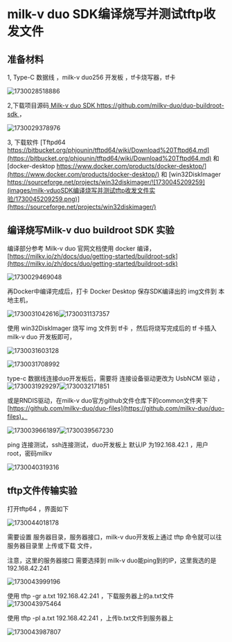 # milk-v duo SDK编译烧写并测试tftp收发文件 

## 准备材料

1, Type-C 数据线 ，milk-v duo256 开发板 ，tf卡烧写器，tf卡

![1730028518886](images/milk-vduoSDK编译烧写并测试tftp收发文件实验/1730028518886.png)

2,下载项目源码[ Milk-v duo SDK  https://github.com/milkv-duo/duo-buildroot-sdk ](https://github.com/milkv-duo/duo-buildroot-sdk) ，

![1730029378976](images/milk-vduoSDK编译烧写并测试tftp收发文件实验/1730029378976.png)

3, 下载软件 [Tftpd64     https://bitbucket.org/phjounin/tftpd64/wiki/Download%20Tftpd64.md](https://bitbucket.org/phjounin/tftpd64/wiki/Download%20Tftpd64.md) 和 [docker-desktop    https://www.docker.com/products/docker-desktop/](https://www.docker.com/products/docker-desktop/) 和 [win32DiskImager https://sourceforge.net/projects/win32diskimager/![1730045209259](images/milk-vduoSDK编译烧写并测试tftp收发文件实验/1730045209259.png)](https://sourceforge.net/projects/win32diskimager/)

## 编译烧写Milk-v duo buildroot SDK 实验

编译部分参考 Milk-v duo 官网文档使用 docker 编译，[https://milkv.io/zh/docs/duo/getting-started/buildroot-sdk](https://milkv.io/zh/docs/duo/getting-started/buildroot-sdk)

![1730029469048](images/milk-vduoSDK编译烧写并测试tftp收发文件实验/1730029469048.png)

再Docker中编译完成后，打卡 Docker Desktop 保存SDK编译出的 img文件到 本地主机，

![1730031042616](images/milk-vduoSDK编译烧写并测试tftp收发文件实验/1730031042616.png)![1730031137357](images/milk-vduoSDK编译烧写并测试tftp收发文件实验/1730031137357.png)

使用 win32DiskImager 烧写 img 文件到 tf卡 ，然后将烧写完成后的 tf 卡插入 milk-v duo 开发板即可，

![1730031603128](images/milk-vduoSDK编译烧写并测试tftp收发文件实验/1730031603128.png)

![1730031708992](images/milk-vduoSDK编译烧写并测试tftp收发文件实验/1730031708992.png)

type-c 数据线连接duo开发板后，需要将 连接设备驱动更改为 UsbNCM 驱动 ，![1730031929297](images/milk-vduoSDK编译烧写并测试tftp收发文件实验/1730031929297.png)![1730032171851](images/milk-vduoSDK编译烧写并测试tftp收发文件实验/1730032171851.png)

或是RNDIS驱动，在milk-v duo官方github文件仓库下的common文件夹下 [https://github.com/milkv-duo/duo-files](https://github.com/milkv-duo/duo-files)，

![1730039661897](images/milk-vduoSDK编译烧写并测试tftp收发文件实验/1730039661897.png)![1730039567230](images/milk-vduoSDK编译烧写并测试tftp收发文件实验/1730039567230.png)

ping 连接测试，ssh连接测试，duo开发板上 默认IP 为192.168.42.1 ，用户root，密码milkv

![1730040319316](images/milk-vduoSDK编译烧写并测试tftp收发文件实验/1730040319316.png)

## tftp文件传输实验

打开tftp64 ，界面如下

![1730044018178](images/milk-vduoSDK编译烧写并测试tftp收发文件实验/1730044018178.png)

需要设置 服务器目录，服务器接口，milk-v duo开发板上通过 tftp 命令就可以往服务器目录里 上传或下载 文件，

注意，这里的服务器接口 需要选择到 milk-v duo能ping到的IP，这里我选的是192.168.42.241

![1730043999196](images/milk-vduoSDK编译烧写并测试tftp收发文件实验/1730043999196.png)

使用 tftp -gr a.txt 192.168.42.241 ，下载服务器上的a.txt文件![1730043975464](images/milk-vduoSDK编译烧写并测试tftp收发文件实验/1730043975464.png)

使用 tftp -pl a.txt 192.168.42.241 ，上传b.txt文件到服务器上

![1730043987807](images/milk-vduoSDK编译烧写并测试tftp收发文件实验/1730043987807.png)
